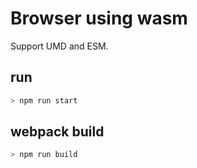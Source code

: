 # Browser using wasm

Support UMD and ESM.

## run

```bash
> npm run start
```

## webpack build

```bash
> npm run build
```
